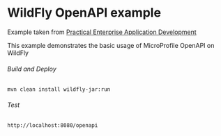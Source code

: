 WildFly OpenAPI example
=====================================

Example taken from [Practical Enterprise Application Development](http://www.itbuzzpress.com/ebooks/java-ee-7-development-on-wildfly.html)

This example demonstrates the basic usage of MicroProfile OpenAPI on WildFly

###### Build and Deploy
```shell
mvn clean install wildfly-jar:run
```

###### Test
```shell
http://localhost:8080/openapi 
```
 
 
